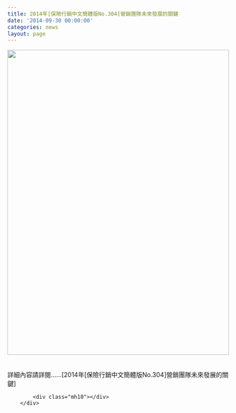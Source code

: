 ```yaml
---
title: 2014年[保險行銷中文簡體版No.304]營銷團隊未來發展的關鍵
date: '2014-09-30 00:00:00'
categories: news
layout: page
---
```


<div class="text">
			<div>
	<img alt="" src="http://www.leishan.com.tw/UserFiles/images/%E7%A3%8A%E5%B1%B1%E6%96%B0%E8%81%9E/2014%E5%B9%B4%5B%E4%BF%9D%E9%9A%AA%E8%A1%8C%E9%8A%B7%E4%B8%AD%E6%96%87%E7%B0%A1%E9%AB%94%E7%89%88No.304%5D%E7%87%9F%E9%8A%B7%E5%9C%98%E9%9A%8A%E6%9C%AA%E4%BE%86%E7%99%BC%E5%B1%95%E7%9A%84%E9%97%9C%E9%8D%B5P.64.jpg" style="width: 500px; height: 689px;"></div>
<div>
	&nbsp;</div>
<div>
	&nbsp;</div>
<div>
	詳細內容請詳閱......[2014年[保險行銷中文簡體版No.304]營銷團隊未來發展的關鍵]</div>

			<div class="mh10"></div>
		</div>